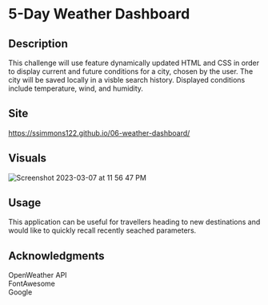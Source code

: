 # 5-Day Weather Dashboard

## Description
This challenge will use feature dynamically updated HTML and CSS in order to display current and future conditions for a city, chosen by the user.  The city will be saved locally in a visble search history. Displayed conditions include temperature, wind, and humidity.

## Site
https://ssimmons122.github.io/06-weather-dashboard/ 

## Visuals
![Screenshot 2023-03-07 at 11 56 47 PM](https://user-images.githubusercontent.com/121777930/223623418-199b6ec8-0be7-46c6-8371-eac6c784bb98.png)



## Usage
This application can be useful for travellers heading to new destinations and would like to quickly recall recently seached parameters. 

## Acknowledgments
OpenWeather API <br>
FontAwesome <br>
Google 
